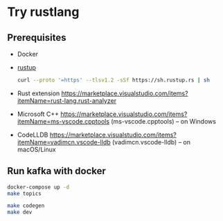 # Try rustlang

## Prerequisites

- Docker
- [rustup](https://rustup.rs/)

  ```bash
  curl --proto '=https' --tlsv1.2 -sSf https://sh.rustup.rs | sh
  ```

- Rust extension <https://marketplace.visualstudio.com/items?itemName=rust-lang.rust-analyzer>
- Microsoft C++ <https://marketplace.visualstudio.com/items?itemName=ms-vscode.cpptools> (ms-vscode.cpptools) – on Windows
- CodeLLDB <https://marketplace.visualstudio.com/items?itemName=vadimcn.vscode-lldb> (vadimcn.vscode-lldb) – on macOS/Linux

## Run kafka with docker

```bash
docker-compose up -d
make topics
```

```bash
make codegen
make dev
```
